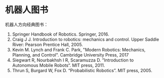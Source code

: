 # 机器人图书

机器人方向经典图书：

1. Springer Handbook of Robotics. Springer, 2016.
2. Craig J J. Introduction to robotics: mechanics and control. Upper Saddle River: Pearson Prentice Hall, 2005.
3. Kevin M. Lynch and Frank C. Park, "Modern Robotics: Mechanics, Planning, and Control". Cambridge University Press, 2017
4. Siegwart R, Nourbakhsh I R, Scaramuzza D. ”Introduction to Autonomous Mobile Robots“. MIT press, 2011.
5. Thrun S, Burgard W, Fox D. “Probabilistic Robotics”. MIT press, 2005.
